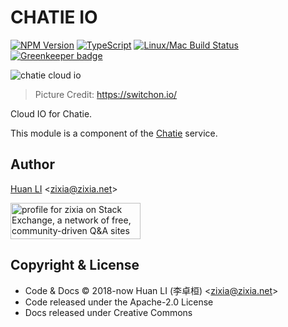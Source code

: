 # CHATIE IO

[![NPM Version](https://badge.fury.io/js/%40chatie%2Fio.svg)](https://www.npmjs.com/package/@chatie/io)
[![TypeScript](https://img.shields.io/badge/%3C%2F%3E-TypeScript-blue.svg)](https://www.typescriptlang.org/)
[![Linux/Mac Build Status](https://travis-ci.com/Chatie/io.svg?branch=master)](https://travis-ci.com/Chatie/io) [![Greenkeeper badge](https://badges.greenkeeper.io/Chatie/io.svg)](https://greenkeeper.io/)

![chatie cloud io](https://chatie.github.io/io/images/cloud-io.png)

> Picture Credit: <https://switchon.io/>

Cloud IO for Chatie.

This module is a component of the [Chatie](https://www.chatie.io) service.

## Author

[Huan LI](http://linkedin.com/in/zixia) \<zixia@zixia.net\>

<a href="https://stackexchange.com/users/265499">
  <img src="https://stackexchange.com/users/flair/265499.png" width="208" height="58" alt="profile for zixia on Stack Exchange, a network of free, community-driven Q&amp;A sites" title="profile for zixia on Stack Exchange, a network of free, community-driven Q&amp;A sites">
</a>

## Copyright & License

- Code & Docs © 2018-now Huan LI (李卓桓) \<zixia@zixia.net\>
- Code released under the Apache-2.0 License
- Docs released under Creative Commons
